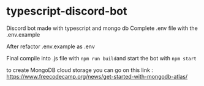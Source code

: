 # typescript-discord-bot

Discord bot made with typescript and mongo db
Complete .env file with the .env.example

After refactor .env.example as .env

Final compile into .js file with `npm run build`and start the bot with `npm start`


to create MongoDB cloud storage you can go on this link :  
https://www.freecodecamp.org/news/get-started-with-mongodb-atlas/
